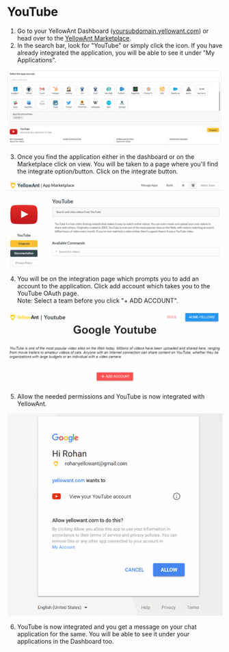 # YouTube

1. Go to your YellowAnt Dashboard \([yoursubdomain.yellowant.com](https://github.com/yellowanthq/yellowant-help-center/tree/bdad19066023aa6a8b667a1d6f05b72945b49759/yoursubdomain.yellowant.com)\) or head over to the [YellowAnt Marketplace](https://www.yellowant.com/marketplace).
2. In the search bar, look for "YouTube" or simply click the icon. If you have already integrated the application, you will be able to see it under "My Applications".

![](../../.gitbook/assets/yt.PNG)

3. Once you find the application either in the dashboard or on the Marketplace click on view. You will be taken to a page where you'll find the integrate option/button. Click on the integrate button.  


![](../../.gitbook/assets/image%20%28102%29.png)

4. You will be on the integration page which prompts you to add an account to the application. Click add account which takes you to the YouTube OAuth page.  
Note: Select a team before you click "+ ADD ACCOUNT".  


![](../../.gitbook/assets/image%20%28311%29.png)

5. Allow the needed permissions and YouTube is now integrated with YellowAnt.  


![](../../.gitbook/assets/image%20%28246%29.png)

6. YouTube is now integrated and you get a message on your chat application for the same. You will be able to see it under your applications in the Dashboard too.

